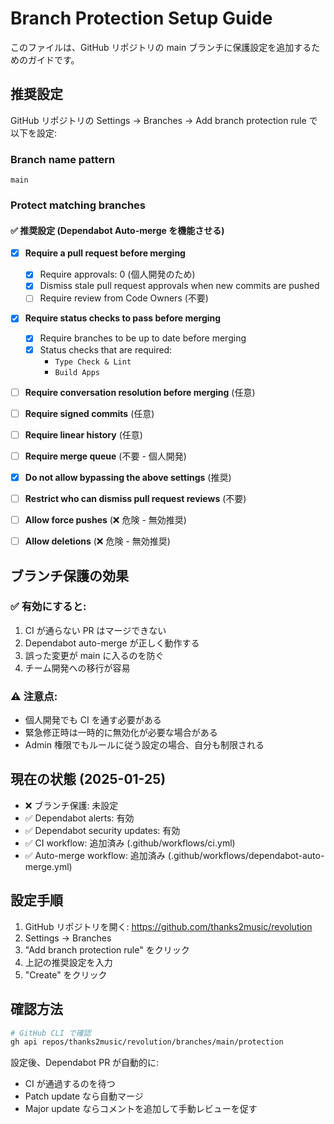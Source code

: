 # Branch Protection Setup Guide

このファイルは、GitHub リポジトリの main ブランチに保護設定を追加するためのガイドです。

## 推奨設定

GitHub リポジトリの Settings → Branches → Add branch protection rule で以下を設定:

### Branch name pattern
```
main
```

### Protect matching branches

#### ✅ 推奨設定 (Dependabot Auto-merge を機能させる)

- [x] **Require a pull request before merging**
  - [x] Require approvals: 0 (個人開発のため)
  - [x] Dismiss stale pull request approvals when new commits are pushed
  - [ ] Require review from Code Owners (不要)

- [x] **Require status checks to pass before merging**
  - [x] Require branches to be up to date before merging
  - [x] Status checks that are required:
    - `Type Check & Lint`
    - `Build Apps`

- [ ] **Require conversation resolution before merging** (任意)

- [ ] **Require signed commits** (任意)

- [ ] **Require linear history** (任意)

- [ ] **Require merge queue** (不要 - 個人開発)

- [x] **Do not allow bypassing the above settings** (推奨)

- [ ] **Restrict who can dismiss pull request reviews** (不要)

- [ ] **Allow force pushes** (❌ 危険 - 無効推奨)

- [ ] **Allow deletions** (❌ 危険 - 無効推奨)

## ブランチ保護の効果

### ✅ 有効にすると:
1. CI が通らない PR はマージできない
2. Dependabot auto-merge が正しく動作する
3. 誤った変更が main に入るのを防ぐ
4. チーム開発への移行が容易

### ⚠️ 注意点:
- 個人開発でも CI を通す必要がある
- 緊急修正時は一時的に無効化が必要な場合がある
- Admin 権限でもルールに従う設定の場合、自分も制限される

## 現在の状態 (2025-01-25)

- ❌ ブランチ保護: 未設定
- ✅ Dependabot alerts: 有効
- ✅ Dependabot security updates: 有効
- ✅ CI workflow: 追加済み (.github/workflows/ci.yml)
- ✅ Auto-merge workflow: 追加済み (.github/workflows/dependabot-auto-merge.yml)

## 設定手順

1. GitHub リポジトリを開く: https://github.com/thanks2music/revolution
2. Settings → Branches
3. "Add branch protection rule" をクリック
4. 上記の推奨設定を入力
5. "Create" をクリック

## 確認方法

```bash
# GitHub CLI で確認
gh api repos/thanks2music/revolution/branches/main/protection
```

設定後、Dependabot PR が自動的に:
- CI が通過するのを待つ
- Patch update なら自動マージ
- Major update ならコメントを追加して手動レビューを促す

